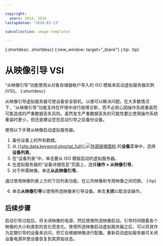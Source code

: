 ```yaml
---

copyright:
  years: 2014, 2018
lastupdated: "2018-03-13"

subcollection: image-templates

---
```


{:shortdesc: .shortdesc}
{:new_window: target="_blank"}
{:tip: .tip}

# 从映像引导 VSI

“从映像引导”功能使用从对象存储器帐户导入的 ISO 模板来启动虚拟服务器实例 (VSI)。
{:shortdesc}

从映像引导虚拟服务器可使设备安全联机，以便可以解决问题。在大多数情况下，“从映像引导”功能支持在环境中进行故障诊断，而不必担心因操作系统重装而可能造成的严重数据丢失风险。虽然发生严重数据丢失的可能性要比使用操作系统重装时更小，但还是建议您在启动引导之前备份设备。

使用以下步骤从映像启动虚拟服务器。

1. 备份设备上的所有数据。
2. 从 [{{site.data.keyword.slportal_full}} ![外部链接图标](../../icons/launch-glyph.svg "外部链接图标")](https://control.softlayer.com/) 的**设备**菜单中，选择**设备列表**。
3. 在“设备列表”中，单击要从 ISO 模板启动的虚拟服务器。
4. 在虚拟服务器的“设备详细信息”页面上，选择**操作 > 从映像引导**。
5. 对于所需映像，单击**从此映像引导**。

  通过使用映像列表上方的下拉列表功能，在公共映像和专用映像之间切换。
  {:tip}

6. 单击**从映像引导**以使用所选映像来引导设备。单击**关闭**以取消该操作。

## 后续步骤

启动引导过程后，将关闭映像的电源，然后使用所选映像启动。引导时间随着各个映像的大小和类型的变化而变化。使用所选映像启动虚拟服务器之后，可以将其作为定期引导的设备来访问，但它会根据映像进行配置。重新启动虚拟服务器可关闭设备电源并使设备恢复到其原始状态。
